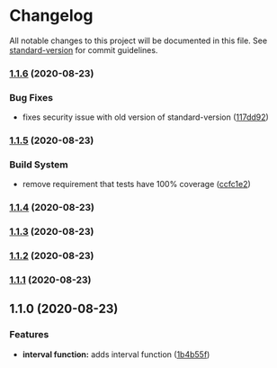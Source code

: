 # Changelog

All notable changes to this project will be documented in this file. See [standard-version](https://github.com/conventional-changelog/standard-version) for commit guidelines.

### [1.1.6](https://github.com/deardanieldavis/shapetypes/compare/v1.1.5...v1.1.6) (2020-08-23)


### Bug Fixes

* fixes security issue with old version of standard-version ([117dd92](https://github.com/deardanieldavis/shapetypes/commit/117dd926a95abb29efbff8b2114c25d0b30a541d))

### [1.1.5](https://github.com/deardanieldavis/shapetypes/compare/v1.1.4...v1.1.5) (2020-08-23)


### Build System

* remove requirement that tests have 100% coverage ([ccfc1e2](https://github.com/deardanieldavis/shapetypes/commit/ccfc1e2))



### [1.1.4](https://github.com/deardanieldavis/shapetypes/compare/v1.1.3...v1.1.4) (2020-08-23)



### [1.1.3](https://github.com/deardanieldavis/shapetypes/compare/v1.1.2...v1.1.3) (2020-08-23)



### [1.1.2](https://github.com/YOUR_GITHUB_USER_NAME/shapetypes/compare/v1.1.1...v1.1.2) (2020-08-23)



### [1.1.1](https://github.com/YOUR_GITHUB_USER_NAME/shapetypes/compare/v1.1.0...v1.1.1) (2020-08-23)



## 1.1.0 (2020-08-23)


### Features

* **interval function:** adds interval function ([1b4b55f](https://github.com/YOUR_GITHUB_USER_NAME/shapetypes/commit/1b4b55f))
